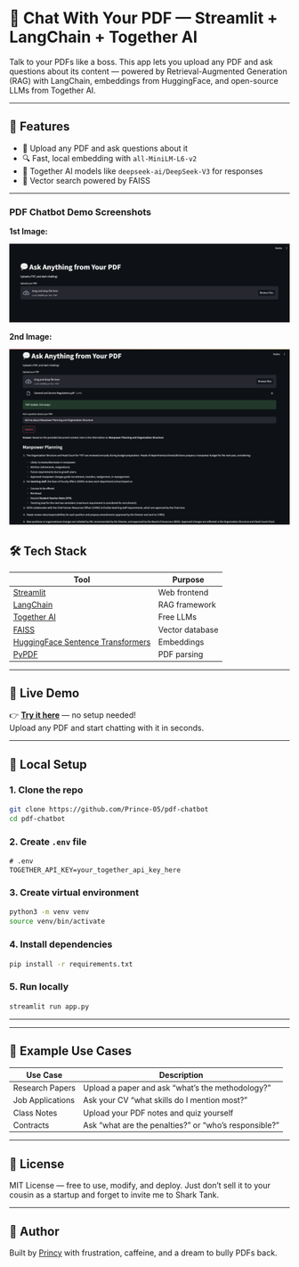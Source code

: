 # 💬 Chat With Your PDF — Streamlit + LangChain + Together AI

Talk to your PDFs like a boss. This app lets you upload any PDF and ask questions about its content — powered by Retrieval-Augmented Generation (RAG) with LangChain, embeddings from HuggingFace, and open-source LLMs from Together AI.

---


## 🧠 Features

- 📄 Upload any PDF and ask questions about it
- 🔍 Fast, local embedding with `all-MiniLM-L6-v2`
- 🤖 Together AI models like `deepseek-ai/DeepSeek-V3` for responses
- 💾 Vector search powered by FAISS

---
### PDF Chatbot Demo Screenshots

**1st Image:**

![Demo 1](images/1st.png)

**2nd Image:**

![Demo 2](images/2nd.png)


## 🛠️ Tech Stack

| Tool | Purpose |
|------|---------|
| [Streamlit](https://streamlit.io) | Web frontend |
| [LangChain](https://www.langchain.com/) | RAG framework |
| [Together AI](https://www.together.ai/) | Free LLMs |
| [FAISS](https://github.com/facebookresearch/faiss) | Vector database |
| [HuggingFace Sentence Transformers](https://www.sbert.net/) | Embeddings |
| [PyPDF](https://pypi.org/project/pypdf/) | PDF parsing |

---
## 🚀 Live Demo

👉 [**Try it here**](https://pdf-chatbot-lzmg7it6jn3axsrcnzepuu.streamlit.app/) — no setup needed!  
Upload any PDF and start chatting with it in seconds.

---

## 🧪 Local Setup

### 1. Clone the repo

```bash
git clone https://github.com/Prince-05/pdf-chatbot
cd pdf-chatbot
```

### 2. Create `.env` file

```env
# .env
TOGETHER_API_KEY=your_together_api_key_here
```

### 3. Create virtual environment

```bash
python3 -m venv venv
source venv/bin/activate
```

### 4. Install dependencies

```bash
pip install -r requirements.txt
```

### 5. Run locally

```bash
streamlit run app.py
```

---
---

## 🧠 Example Use Cases

| Use Case | Description |
|----------|-------------|
| Research Papers | Upload a paper and ask “what’s the methodology?” |
| Job Applications | Ask your CV “what skills do I mention most?” |
| Class Notes | Upload your PDF notes and quiz yourself |
| Contracts | Ask “what are the penalties?” or “who’s responsible?” |

---

## 📜 License 
                     
MIT License — free to use, modify, and deploy. Just don’t sell it to your cousin as a startup and forget to invite me to Shark Tank.

---

## 🙌 Author

Built by [Princy](https://github.com/Prince-05) with frustration, caffeine, and a dream to bully PDFs back.
